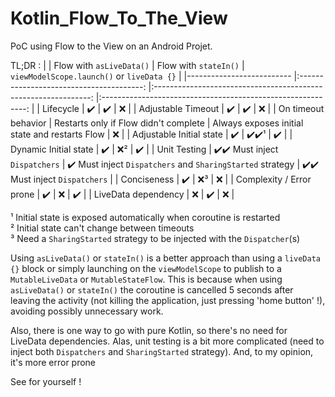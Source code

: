 # Kotlin_Flow_To_The_View
PoC using Flow to the View on an Android Projet. 

TL;DR : 
|                          	|         Flow with `asLiveData()`        	|                      Flow with `stateIn()`                     	|         `viewModelScope.launch()` or `liveData {}`         	|
|--------------------------	|:---------------------------------------:	|:--------------------------------------------------------------:	|:-----------------------------------------------------------:	|
| Lifecycle                	|                   ✔️                    	|                               ✔️                               	|                             ❌                              	|
| Adjustable Timeout       	|                   ✔️                    	|                               ✔️                               	|                             ❌                              	|
| On timeout behavior      	| Restarts only if Flow didn't complete  	|        Always exposes initial state and restarts Flow           	|                             ❌                              	|
| Adjustable Initial state 	|                   ✔️                    	|                              ✔️✔️¹                               	|                             ✔️                              	|
| Dynamic Initial state 	|                   ✔️                    	|                               ❌²                               	|                             ✔️                              	|
| Unit Testing             	|     ✔️✔️ Must inject `Dispatchers`       	|    ✔️ Must inject `Dispatchers` and `SharingStarted` strategy   	|               ✔️✔️ Must inject `Dispatchers`                 	|
| Conciseness              	|                   ✔️                    	|                               ❌³                               	|                             ❌                              	|
| Complexity / Error prone 	|                   ✔️                    	|                               ❌                               	|                             ✔️                              	|
| LiveData dependency   	|                   ❌                    	|                               ✔️                               	|                             ❌                              	|

¹ Initial state is exposed automatically when coroutine is restarted  
² Initial state can't change between timeouts  
³ Need a `SharingStarted` strategy to be injected with the `Dispatcher`(s)  

Using `asLiveData()` or `stateIn()` is a better approach than using a `liveData {}` block or simply launching on the `viewModelScope` to publish to a `MutableLiveData` or `MutableStateFlow`. This is because when using `asLiveData()` or `stateIn()` the coroutine is cancelled 5 seconds after leaving the activity (not killing the application, just pressing 'home button' !), avoiding possibly unnecessary work. 

Also, there is one way to go with pure Kotlin, so there's no need for LiveData dependencies. Alas, unit testing is a bit more complicated (need to inject both `Dispatchers` and `SharingStarted` strategy). And, to my opinion, it's more error prone

See for yourself ! 